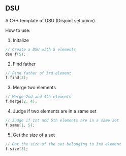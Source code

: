 ## DSU

A C++ template of DSU (Disjoint set union).

How to use:

1. Initalize

```cpp
// Create a DSU with 5 elements
dsu f(5);
```

2. Find father

```cpp
// Find father of 3rd element
f.find(3);
```

3. Merge two elements

```cpp
// Merge 2nd and 4th elements
f.merge(2, 4);
```

4. Judge if two elements are in a same set

```cpp
// Judge if 1st and 5th elements are in a same set
f.same(1, 5);
```

5. Get the size of a set

```cpp
// Get the size of the set belonging to 3rd element
f.size(3);
```